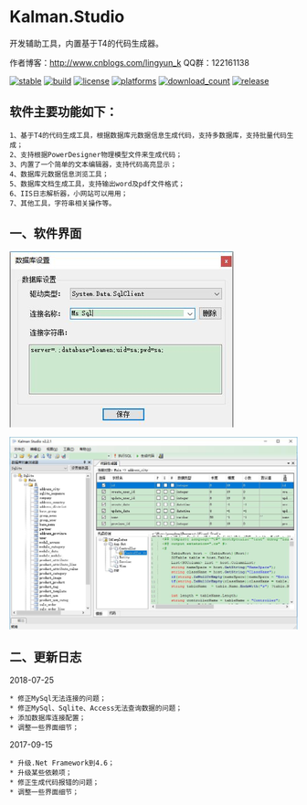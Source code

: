 # Kalman.Studio
开发辅助工具，内置基于T4的代码生成器。

作者博客：http://www.cnblogs.com/lingyun_k
QQ群：122161138

[![stable](https://img.shields.io/badge/stable-stable-green.svg)](https://github.com/loamen/Kalman.Studio/) 
[![build](https://img.shields.io/shippable/5444c5ecb904a4b21567b0ff.svg)](https://travis-ci.org/loamen/Kalman.Studio)
[![license](http://img.shields.io/badge/license-LGPL-red.svg?style=flat)](https://raw.githubusercontent.com/loamen/Kalman.Studio/master/LICENSE)
[![platforms](https://img.shields.io/badge/platform-Windows-yellow.svg?style=flat)]()
[![download_count](https://img.shields.io/github/downloads/loamen/Kalman.Studio/total.svg?style=plastic)](https://github.com/loamen/Kalman.Studio/releases) 
[![release](https://img.shields.io/github/release/loamen/Kalman.Studio.svg?style=flat)](https://github.com/loamen/Kalman.Studio/releases) 

## 软件主要功能如下：

	1、基于T4的代码生成工具，根据数据库元数据信息生成代码，支持多数据库，支持批量代码生成；
	2、支持根据PowerDesigner物理模型文件来生成代码；
	3、内置了一个简单的文本编辑器，支持代码高亮显示；
	4、数据库元数据信息浏览工具；
	5、数据库文档生成工具，支持输出word及pdf文件格式；
	6、IIS日志解析器，小网站可以用用；
	7、其他工具，字符串相关操作等。


## 一、软件界面

![软件界面](Documents/Images/readme_1.jpg)

![软件界面](Documents/Images/readme_2.jpg)

## 二、更新日志

2018-07-25

	* 修正MySql无法连接的问题；
	* 修正MySql、Sqlite、Access无法查询数据的问题；
	+ 添加数据库连接配置；
	* 调整一些界面细节；

2017-09-15

	* 升级.Net Framework到4.6；
	* 升级某些依赖项；
	* 修正生成代码报错的问题；
	* 调整一些界面细节；
